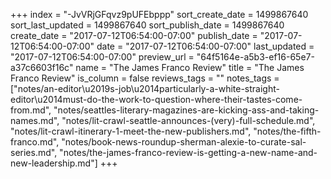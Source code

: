 +++
index = "-JvVRjGFqvz9pUFEbppp"
sort_create_date = 1499867640
sort_last_updated = 1499867640
sort_publish_date = 1499867640
create_date = "2017-07-12T06:54:00-07:00"
publish_date = "2017-07-12T06:54:00-07:00"
date = "2017-07-12T06:54:00-07:00"
last_updated = "2017-07-12T06:54:00-07:00"
preview_url = "64f5164e-a5b3-ef16-65e7-a37c6603f16c"
name = "The James Franco Review"
title = "The James Franco Review"
is_column = false
reviews_tags = ""
notes_tags = ["notes/an-editor\u2019s-job\u2014particularly-a-white-straight-editor\u2014must-do-the-work-to-question-where-their-tastes-come-from.md", "notes/seattles-literary-magazines-are-kicking-ass-and-taking-names.md", "notes/lit-crawl-seattle-announces-(very)-full-schedule.md", "notes/lit-crawl-itinerary-1-meet-the-new-publishers.md", "notes/the-fifth-franco.md", "notes/book-news-roundup-sherman-alexie-to-curate-sal-series.md", "notes/the-james-franco-review-is-getting-a-new-name-and-new-leadership.md"]
+++

